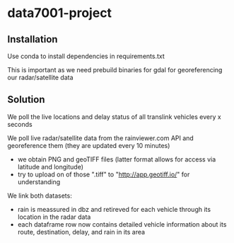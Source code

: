 # data7001-project

## Installation

Use conda to install dependencies in requirements.txt

This is important as we need prebuild binaries for gdal for georeferencing our radar/satellite data


## Solution

We poll the live locations and delay status of all translink vehicles every x seconds

We poll live radar/satellite data from the rainviewer.com API and georeference them (they are updated every 10 minutes)
- we obtain PNG and geoTIFF files (latter format allows for access via latitude and longitude)
- try to upload on of those ".tiff" to "http://app.geotiff.io/" for understanding

We link both datasets:
- rain is meassured in dbz and retireved for each vehicle through its location in the radar data
- each dataframe row now contains detailed vehicle information about its route, destination, delay, and rain in its area